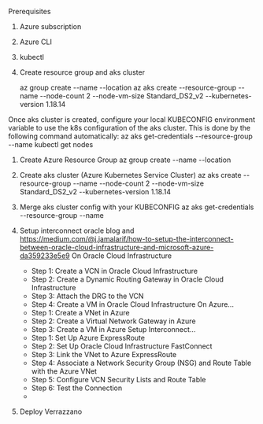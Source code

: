 

Prerequisites
1. Azure subscription
2. Azure CLI
3. kubectl


0. Create  resource group and aks cluster

    az group create --name <resource-group-name> --location <location-name>
    az aks create --resource-group <resource-group-name> --name <aks-cluster-name> --node-count 2 --node-vm-size Standard_DS2_v2 --kubernetes-version 1.18.14

  Once aks cluster is created, configure your local KUBECONFIG environment variable to use the k8s configuration of the aks cluster. This is done by the following command automatically:
    az aks get-credentials --resource-group <resource-group-name> --name <aks-cluster-name>
    kubectl get nodes

1. Create Azure Resource Group
    az group create --name <resource-group-name> --location <location-name>

2. Create aks cluster (Azure Kubernetes Service Cluster)
    az aks create --resource-group <resource-group-name> --name <aks-cluster-name> --node-count 2 --node-vm-size Standard_DS2_v2 --kubernetes-version 1.18.14

3. Merge aks cluster config with your KUBECONFIG
    az aks get-credentials --resource-group <resource-group-name> --name <aks-cluster-name>

4. Setup interconnect   oracle blog and https://medium.com/@j.jamalarif/how-to-setup-the-interconnect-between-oracle-cloud-infrastructure-and-microsoft-azure-da359233e5e9
    On Oracle Cloud Infrastructure
    - Step 1: Create a VCN in Oracle Cloud Infrastructure
    - Step 2: Create a Dynamic Routing Gateway in Oracle Cloud Infrastructure
    - Step 3: Attach the DRG to the VCN
    - Step 4: Create a VM in Oracle Cloud Infrastructure
    On Azure...
    - Step 1: Create a VNet in Azure
    - Step 2: Create a Virtual Network Gateway in Azure
    - Step 3: Create a VM in Azure
    Setup Interconnect...
    - Step 1: Set Up Azure ExpressRoute
    - Step 2: Set Up Oracle Cloud Infrastructure FastConnect
    - Step 3: Link the VNet to Azure ExpressRoute
    - Step 4: Associate a Network Security Group (NSG) and Route Table with the Azure VNet
    - Step 5: Configure VCN Security Lists and Route Table
    - Step 6: Test the Connection
    -

5. Deploy Verrazzano
